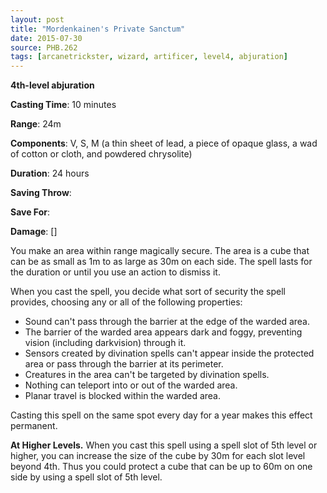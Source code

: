 ```yaml
---
layout: post
title: "Mordenkainen's Private Sanctum"
date: 2015-07-30
source: PHB.262
tags: [arcanetrickster, wizard, artificer, level4, abjuration]
---
```


**4th-level abjuration**

**Casting Time**: 10 minutes

**Range**: 24m

**Components**: V, S, M (a thin sheet of lead, a piece of opaque glass, a wad of cotton or cloth, and powdered chrysolite)

**Duration**: 24 hours

**Saving Throw**:

**Save For**:

**Damage**: []

You make an area within range magically secure. The area is a cube that can be as small as 1m to as large as 30m on each side. The spell lasts for the duration or until you use an action to dismiss it.

When you cast the spell, you decide what sort of security the spell provides, choosing any or all of the following properties:

* Sound can't pass through the barrier at the edge of the warded area.
* The barrier of the warded area appears dark and foggy, preventing vision (including darkvision) through it.
* Sensors created by divination spells can't appear inside the protected area or pass through the barrier at its perimeter.
* Creatures in the area can't be targeted by divination spells.
* Nothing can teleport into or out of the warded area.
* Planar travel is blocked within the warded area.

Casting this spell on the same spot every day for a year makes this effect permanent.

**At Higher Levels.** When you cast this spell using a spell slot of 5th level or higher, you can increase the size of the cube by 30m for each slot level beyond 4th. Thus you could protect a cube that can be up to 60m on one side by using a spell slot of 5th level.
